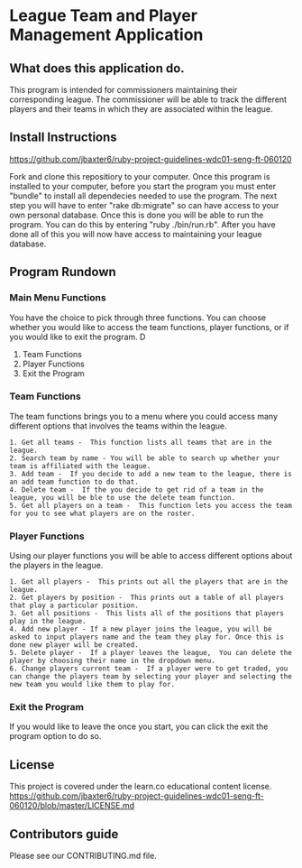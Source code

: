 
# League Team and Player Management Application


  ## What does this application do.

  This program is intended for commissioners maintaining their corresponding league. The commissioner will be able to track the different players and their teams in which they are associated within the league.


  ## Install Instructions

  https://github.com/jbaxter6/ruby-project-guidelines-wdc01-seng-ft-060120

  Fork and clone this repositiory to your computer.  Once this program is installed to your computer, before you start the program you must enter "bundle" to install all dependecies needed to use the program.  The next step you will have to enter "rake db:migrate" so can have access to your own personal database.  Once this is done you will be able to run the program.  You can do this by entering "ruby ./bin/run.rb".  After you have done all of this you will now have access to maintaining your league database.



## Program Rundown


  ### Main Menu Functions

  You have the choice to pick through three functions.  You can choose whether you would like to access the team functions, player functions, or if you would like to exit the program. D

  1. Team Functions
  2. Player Functions
  3. Exit the Program

  ### Team Functions

  The team functions brings you to a menu where you could access many different options that involves the teams within the league.

    1. Get all teams -  This function lists all teams that are in the league.
    2. Search team by name - You will be able to search up whether your team is affiliated with the league.
    3. Add team -  If you decide to add a new team to the league, there is an add team function to do that.
    4. Delete team -  If the you decide to get rid of a team in the league, you will be ble to use the delete team function.
    5. Get all players on a team -  This function lets you access the team for you to see what players are on the roster.

  ### Player Functions

  Using our player functions you will be able to access different options about the players in the league.

    1. Get all players -  This prints out all the players that are in the league.
    2. Get players by position -  This prints out a table of all players that play a particular position.
    3. Get all positions -  This lists all of the positions that players play in the league.
    4. Add new player - If a new player joins the league, you will be asked to input players name and the team they play for. Once this is done new player will be created.
    5. Delete player -  If a player leaves the league,  You can delete the player by choosing their name in the dropdown menu.
    6. Change players current team -  If a player were to get traded, you can change the players team by selecting your player and selecting the new team you would like them to play for.

  ### Exit the Program

  If you would like to leave the once you start, you can click the exit the program option to do so.



## License

This project is covered under the learn.co educational content license.
https://github.com/jbaxter6/ruby-project-guidelines-wdc01-seng-ft-060120/blob/master/LICENSE.md

## Contributors guide

Please see our CONTRIBUTING.md file.
















